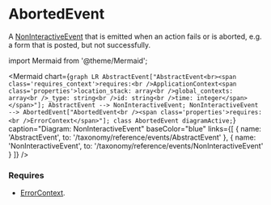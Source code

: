 # AbortedEvent

A [NonInteractiveEvent](/taxonomy/reference/events/NonInteractiveEvent.md) that is emitted when an action fails or is aborted, e.g. a form that is 
posted, but not successfully.

import Mermaid from '@theme/Mermaid';

<Mermaid chart={`
	graph LR
    AbstractEvent["AbstractEvent<br><span class='requires_context'>requires:<br />ApplicationContext<span class='properties'>location_stack: array<br />global_contexts: array<br />_type: string<br />id: string<br />time: integer</span></span>"];
    AbstractEvent --> NonInteractiveEvent;
    NonInteractiveEvent --> AbortedEvent["AbortedEvent<br /><span class='properties'>requires:<br />ErrorContext</span>"];
    class AbortedEvent diagramActive;
`} 
  caption="Diagram: NonInteractiveEvent" 
  baseColor="blue" 
  links={[
    { name: 'AbstractEvent', to: '/taxonomy/reference/events/AbstractEvent' },
    { name: 'NonInteractiveEvent', to: '/taxonomy/reference/events/NonInteractiveEvent' }
  ]}
/>

### Requires
- [ErrorContext](/taxonomy/reference/global-contexts/ErrorContext.md).